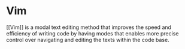 # Vim

[[Vim]] is a modal text editing method that improves the speed and efficiency of writing code by having modes that enables more precise control over navigating and editing the texts within the code base.